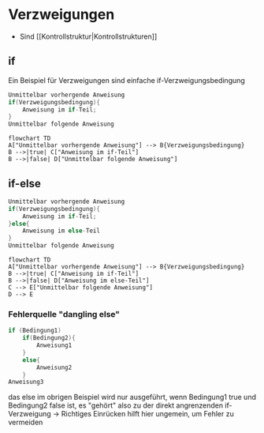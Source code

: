 # Verzweigungen
- Sind [[Kontrollstruktur|Kontrollstrukturen]]
## if
Ein Beispiel für Verzweigungen sind einfache if-Verzweigungsbedingung
```java
Unmittelbar vorhergende Anweisung
if(Verzweigungsbedingung){
	Anweisung im if-Teil;
}
Unmittelbar folgende Anweisung

```

```mermaid
flowchart TD
A["Unmittelbar vorhergende Anweisung"] --> B{Verzweigungsbedingung}
B -->|true| C["Anweisung im if-Teil"]
B -->|false| D["Unmittelbar folgende Anweisung"]
```

## if-else
```java
Unmittelbar vorhergende Anweisung
if(Verzweigungsbedingung){
	Anweisung im if-Teil;
}else{
	Anweisung im else-Teil
}
Unmittelbar folgende Anweisung

```

```mermaid
flowchart TD
A["Unmittelbar vorhergende Anweisung"] --> B{Verzweigungsbedingung}
B -->|true| C["Anweisung im if-Teil"]
B -->|false| D["Anweisung im else-Teil"]
C --> E["Unmittelbar folgende Anweisung"]
D --> E
```

### Fehlerquelle "dangling else"

```java
if (Bedingung1)
	if(Bedingung2){
		Anweisung1
	}
	else{
		Anweisung2
	}
Anweisung3
```

das else im obrigen Beispiel wird nur ausgeführt, wenn Bedingung1 true und Bedingung2 false ist, es "gehört" also zu der direkt angrenzenden if-Verzweigung
-> Richtiges Einrücken hilft hier ungemein, um Fehler zu vermeiden